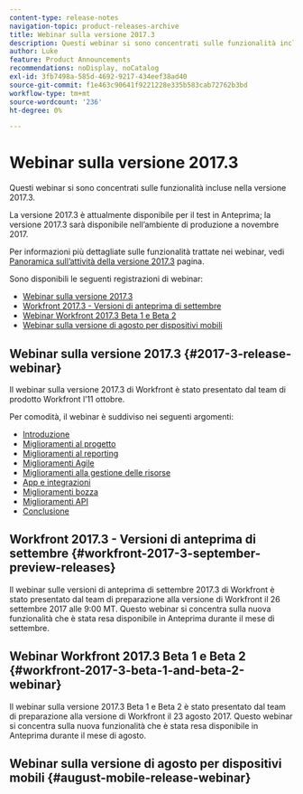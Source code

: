 ```yaml
---
content-type: release-notes
navigation-topic: product-releases-archive
title: Webinar sulla versione 2017.3
description: Questi webinar si sono concentrati sulle funzionalità incluse nella versione 2017.3.
author: Luke
feature: Product Announcements
recommendations: noDisplay, noCatalog
exl-id: 3fb7498a-585d-4692-9217-434eef38ad40
source-git-commit: f1e463c90641f9221228e335b583cab72762b3bd
workflow-type: tm+mt
source-wordcount: '236'
ht-degree: 0%

---
```


# Webinar sulla versione 2017.3

Questi webinar si sono concentrati sulle funzionalità incluse nella versione 2017.3. 

La versione 2017.3 è attualmente disponibile per il test in Anteprima; la versione 2017.3 sarà disponibile nell’ambiente di produzione a novembre 2017.

Per informazioni più dettagliate sulle funzionalità trattate nei webinar, vedi [Panoramica sull’attività della versione 2017.3](../../../../product-announcements/product-releases/quarterly-release-archive/2017.3-release-activity/2017-3-release-activity-overview.md) pagina.

Sono disponibili le seguenti registrazioni di webinar:

* [Webinar sulla versione 2017.3](#2017-3-release-webinar)
* [Workfront 2017.3 - Versioni di anteprima di settembre](#workfront-2017-3-september-preview-releases)
* [Webinar Workfront 2017.3 Beta 1 e Beta 2](#workfront-2017-3-beta-1-and-beta-2-webinar)
* [Webinar sulla versione di agosto per dispositivi mobili](#august-mobile-release-webinar)

## Webinar sulla versione 2017.3 {#2017-3-release-webinar}

Il webinar sulla versione 2017.3 di Workfront è stato presentato dal team di prodotto Workfront l’11 ottobre.  

Per comodità, il webinar è suddiviso nei seguenti argomenti:

* [Introduzione](#introduction)
* [Miglioramenti al progetto](#project-enhancements)
* [Miglioramenti al reporting](#reporting-enhancements)
* [Miglioramenti Agile](#agile-enhancements)
* [Miglioramenti alla gestione delle risorse](#resource-management-enhancements)
* [App e integrazioni](#apps-and-integrations)
* [Miglioramenti bozza](#proofing-enhancements)
* [Miglioramenti API](#api-enhancements)
* [Conclusione](#conclusion)

## Workfront 2017.3 - Versioni di anteprima di settembre {#workfront-2017-3-september-preview-releases}

Il webinar sulle versioni di anteprima di settembre 2017.3 di Workfront è stato presentato dal team di preparazione alla versione di Workfront il 26 settembre 2017 alle 9:00 MT. Questo webinar si concentra sulla nuova funzionalità che è stata resa disponibile in Anteprima durante il mese di settembre.

## Webinar Workfront 2017.3 Beta 1 e Beta 2 {#workfront-2017-3-beta-1-and-beta-2-webinar}

Il webinar sulla versione 2017.3 Beta 1 e Beta 2 è stato presentato dal team di preparazione alla versione di Workfront il 23 agosto 2017. Questo webinar si concentra sulla nuova funzionalità che è stata resa disponibile in Anteprima durante il mese di agosto.

## Webinar sulla versione di agosto per dispositivi mobili {#august-mobile-release-webinar}
